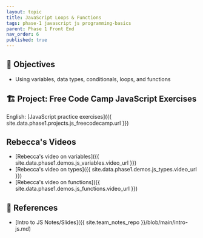 ```yaml
---
layout: topic
title: JavaScript Loops & Functions
tags: phase-1 javascript js programming-basics
parent: Phase 1 Front End
nav_order: 6
published: true
---
```


## 🎯 Objectives

- Using variables, data types, conditionals, loops, and functions


## 🏗️  Project: Free Code Camp JavaScript Exercises

English:
[JavaScript practice exercises]({{ site.data.phase1.projects.js_freecodecamp.url }})


## Rebecca's Videos

- [Rebecca's video on variables]({{ site.data.phase1.demos.js_variables.video_url }})
- [Rebecca's video on types]({{ site.data.phase1.demos.js_types.video_url }})
- [Rebecca's video on functions]({{ site.data.phase1.demos.js_functions.video_url }})

## 🔖 References

- [Intro to JS Notes/Slides]({{ site.team_notes_repo }}/blob/main/intro-js.md)
